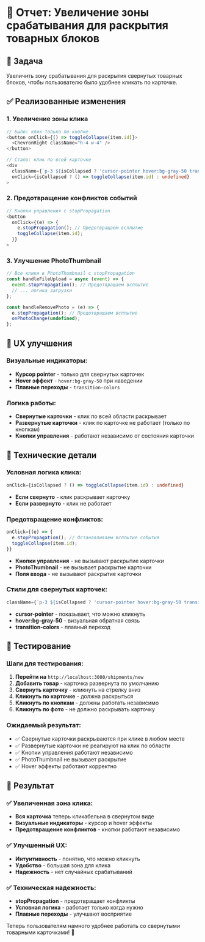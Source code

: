 # 🎯 Отчет: Увеличение зоны срабатывания для раскрытия товарных блоков

## 🎯 Задача
Увеличить зону срабатывания для раскрытия свернутых товарных блоков, чтобы пользователю было удобнее кликать по карточке.

## ✅ Реализованные изменения

### **1. Увеличение зоны клика**
```typescript
// Было: клик только по кнопке
<button onClick={() => toggleCollapse(item.id)}>
  <ChevronRight className="h-4 w-4" />
</button>

// Стало: клик по всей карточке
<div 
  className={`p-3 ${isCollapsed ? 'cursor-pointer hover:bg-gray-50 transition-colors' : ''}`}
  onClick={isCollapsed ? () => toggleCollapse(item.id) : undefined}
>
```

### **2. Предотвращение конфликтов событий**
```typescript
// Кнопки управления с stopPropagation
<button
  onClick={(e) => {
    e.stopPropagation(); // Предотвращаем всплытие
    toggleCollapse(item.id);
  }}
>
```

### **3. Улучшение PhotoThumbnail**
```typescript
// Все клики в PhotoThumbnail с stopPropagation
const handleFileUpload = async (event) => {
  event.stopPropagation(); // Предотвращаем всплытие
  // ... логика загрузки
};

const handleRemovePhoto = (e) => {
  e.stopPropagation(); // Предотвращаем всплытие
  onPhotoChange(undefined);
};
```

## 🎨 UX улучшения

### **Визуальные индикаторы:**
- **Курсор pointer** - только для свернутых карточек
- **Hover эффект** - `hover:bg-gray-50` при наведении
- **Плавные переходы** - `transition-colors`

### **Логика работы:**
- **Свернутые карточки** - клик по всей области раскрывает
- **Развернутые карточки** - клик по карточке не работает (только по кнопкам)
- **Кнопки управления** - работают независимо от состояния карточки

## 🔧 Технические детали

### **Условная логика клика:**
```typescript
onClick={isCollapsed ? () => toggleCollapse(item.id) : undefined}
```
- **Если свернуто** - клик раскрывает карточку
- **Если развернуто** - клик не работает

### **Предотвращение конфликтов:**
```typescript
onClick={(e) => {
  e.stopPropagation(); // Останавливаем всплытие события
  toggleCollapse(item.id);
}}
```
- **Кнопки управления** - не вызывают раскрытие карточки
- **PhotoThumbnail** - не вызывает раскрытие карточки
- **Поля ввода** - не вызывают раскрытие карточки

### **Стили для свернутых карточек:**
```typescript
className={`p-3 ${isCollapsed ? 'cursor-pointer hover:bg-gray-50 transition-colors' : ''}`}
```
- **cursor-pointer** - показывает, что можно кликнуть
- **hover:bg-gray-50** - визуальная обратная связь
- **transition-colors** - плавный переход

## 🧪 Тестирование

### **Шаги для тестирования:**
1. **Перейти на** `http://localhost:3000/shipments/new`
2. **Добавить товар** - карточка развернута по умолчанию
3. **Свернуть карточку** - кликнуть на стрелку вниз
4. **Кликнуть по карточке** - должна раскрыться
5. **Кликнуть по кнопкам** - должны работать независимо
6. **Кликнуть по фото** - не должно раскрывать карточку

### **Ожидаемый результат:**
- ✅ Свернутые карточки раскрываются при клике в любом месте
- ✅ Развернутые карточки не реагируют на клик по области
- ✅ Кнопки управления работают независимо
- ✅ PhotoThumbnail не вызывает раскрытие
- ✅ Hover эффекты работают корректно

## 🎉 Результат

### ✅ **Увеличенная зона клика:**
- **Вся карточка** теперь кликабельна в свернутом виде
- **Визуальные индикаторы** - курсор и hover эффекты
- **Предотвращение конфликтов** - кнопки работают независимо

### ✅ **Улучшенный UX:**
- **Интуитивность** - понятно, что можно кликнуть
- **Удобство** - большая зона для клика
- **Надежность** - нет случайных срабатываний

### ✅ **Техническая надежность:**
- **stopPropagation** - предотвращает конфликты
- **Условная логика** - работает только когда нужно
- **Плавные переходы** - улучшают восприятие

Теперь пользователям намного удобнее работать со свернутыми товарными карточками! 🎉
